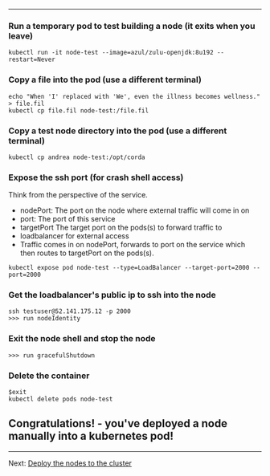 

---
### Run a temporary pod to test building a node (it exits when you leave)
```
kubectl run -it node-test --image=azul/zulu-openjdk:8u192 --restart=Never
```

### Copy a file into the pod (use a different terminal)
```
echo "When 'I' replaced with 'We', even the illness becomes wellness." > file.fil
kubectl cp file.fil node-test:/file.fil
```

### Copy a test node directory into the pod (use a different terminal)
```
kubectl cp andrea node-test:/opt/corda
```

### Expose the ssh port (for crash shell access)
Think from the perspective of the service.
- nodePort: The port on the node where external traffic will come in on
- port: The port of this service
- targetPort The target port on the pods(s) to forward traffic to
- loadbalancer for external access
- Traffic comes in on nodePort, forwards to port on the service which then routes to targetPort on the pods(s).
```
kubectl expose pod node-test --type=LoadBalancer --target-port=2000 --port=2000
```

### Get the loadbalancer's public ip to ssh into the node 
```
ssh testuser@52.141.175.12 -p 2000
>>> run nodeIdentity
```

### Exit the node shell and stop the node
```
>>> run gracefulShutdown
```
### Delete the container
```
$exit
kubectl delete pods node-test
```

## Congratulations! - you've deployed a node manually into a kubernetes pod!

---
 Next: [Deploy the nodes to the cluster](04-deploy-nodes-to-cluster.md)